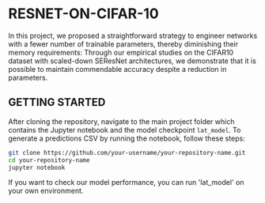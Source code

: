 # RESNET-ON-CIFAR-10
In this project, we proposed a straightforward strategy to engineer networks with a fewer number of trainable parameters, thereby diminishing their memory requirements: 
Through our empirical studies on the CIFAR10 dataset with scaled-down SEResNet architectures, we demonstrate that it is possible to maintain commendable accuracy despite a reduction in parameters.

## GETTING STARTED
After cloning the repository, navigate to the main project folder which contains the Jupyter notebook and the model checkpoint `lat_model`. To generate a predictions CSV by running the notebook, follow these steps:
```bash
git clone https://github.com/your-username/your-repository-name.git
cd your-repository-name
jupyter notebook
```
If you want to check our model performance, you can run 'lat_model' on your own environment. 
